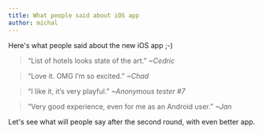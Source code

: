 ```yaml
---
title: What people said about iOS app
author: michal
---
```


Here's what people said about the new iOS app ;-)

> “List of hotels looks state of the art.” *~Cedric*

> “Love it. OMG I’m so excited.” *~Chad*

> “I like it, it’s very playful.” *~Anonymous tester #7*

> “Very good experience, even for me as an Android user.” *~Jan*

Let's see what will people say after the second round, with even better app.
